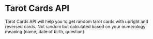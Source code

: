 # Tarot Cards API

Tarot Cards API will help you to get random tarot cards with upright and reversed cards. Not random but calculated based on your numerology meaning (name, date of birth, question).
